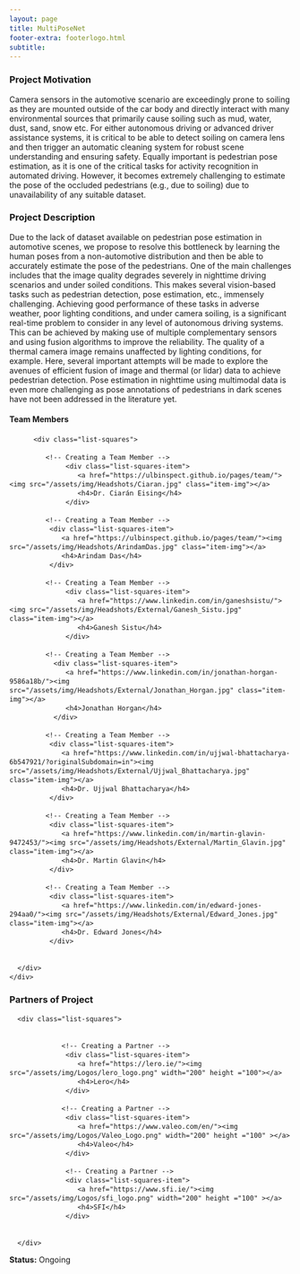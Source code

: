 ```yaml
---
layout: page
title: MultiPoseNet 
footer-extra: footerlogo.html
subtitle: 
---
```


### Project Motivation
Camera sensors in the automotive scenario are exceedingly prone to soiling as they are mounted outside of the car body and directly interact with many environmental sources that primarily cause soiling such as mud, water, dust, sand, snow etc. For either autonomous driving or advanced driver assistance systems, it is critical to be able to detect soiling on camera lens and then trigger an automatic cleaning system for robust scene understanding and ensuring safety. Equally important is pedestrian pose estimation, as it is one of the critical tasks for activity recognition in automated driving. However, it becomes extremely challenging to estimate the pose of the occluded pedestrians (e.g., due to soiling) due to unavailability of any suitable dataset. 

### Project Description
Due to the lack of dataset available on pedestrian pose estimation in automotive scenes, we propose to resolve this bottleneck by learning the human poses from a non-automotive distribution and then be able to accurately estimate the pose of the pedestrians. One of the main challenges includes that the image quality degrades severely in nighttime driving scenarios and under soiled conditions. This makes several vision-based tasks such as pedestrian detection, pose estimation, etc., immensely challenging. Achieving good performance of these tasks in adverse weather, poor lighting conditions, and under camera soiling, is a significant real-time problem to consider in any level of autonomous driving systems. This can be achieved by making use of multiple complementary sensors and using fusion algorithms to improve the reliability. The quality of a thermal camera image remains unaffected by lighting conditions, for example. Here, several important attempts will be made to explore the avenues of efficient fusion of image and thermal (or lidar) data to achieve pedestrian detection. Pose estimation in nighttime using multimodal data is even more challenging as pose annotations of pedestrians in dark scenes have not been addressed in the literature yet. 


#### Team Members 


<div class="container-fluid">
   
   <div class="row">
                 
          <div class="list-squares">
                                
             <!-- Creating a Team Member -->
                  <div class="list-squares-item">
                     <a href="https://ulbinspect.github.io/pages/team/"><img src="/assets/img/Headshots/Ciaran.jpg" class="item-img"></a>
                     <h4>Dr. Ciarán Eising</h4>
                  </div>
                  
             <!-- Creating a Team Member -->
              <div class="list-squares-item">
                 <a href="https://ulbinspect.github.io/pages/team/"><img src="/assets/img/Headshots/ArindamDas.jpg" class="item-img"></a>
                 <h4>Arindam Das</h4>
              </div>
        
             <!-- Creating a Team Member -->
                  <div class="list-squares-item">
                     <a href="https://www.linkedin.com/in/ganeshsistu/"><img src="/assets/img/Headshots/External/Ganesh_Sistu.jpg" class="item-img"></a>
                     <h4>Ganesh Sistu</h4>
                  </div> 
 
             <!-- Creating a Team Member -->
               <div class="list-squares-item">
                  <a href="https://www.linkedin.com/in/jonathan-horgan-9586a18b/"><img src="/assets/img/Headshots/External/Jonathan_Horgan.jpg" class="item-img"></a>
                  <h4>Jonathan Horgan</h4>
               </div>
               
             <!-- Creating a Team Member -->
              <div class="list-squares-item">
                 <a href="https://www.linkedin.com/in/ujjwal-bhattacharya-6b547921/?originalSubdomain=in"><img src="/assets/img/Headshots/External/Ujjwal_Bhattacharya.jpg" class="item-img"></a>
                 <h4>Dr. Ujjwal Bhattacharya</h4>
              </div>
 
             <!-- Creating a Team Member -->
              <div class="list-squares-item">
                 <a href="https://www.linkedin.com/in/martin-glavin-9472453/"><img src="/assets/img/Headshots/External/Martin_Glavin.jpg" class="item-img"></a>
                 <h4>Dr. Martin Glavin</h4>
              </div>
              
             <!-- Creating a Team Member -->
              <div class="list-squares-item">
                 <a href="https://www.linkedin.com/in/edward-jones-294aa0/"><img src="/assets/img/Headshots/External/Edward_Jones.jpg" class="item-img"></a>
                 <h4>Dr. Edward Jones</h4>
              </div>              
              
              
      </div>
    </div>
</div>

### Partners of Project


<div class="container-fluid">
   
   <div class="row">
      
      <div class="list-squares">
                 
   
                 <!-- Creating a Partner -->
                  <div class="list-squares-item">
                     <a href="https://lero.ie/"><img src="/assets/img/Logos/lero_logo.png" width="200" height ="100"></a>
                     <h4>Lero</h4>
                  </div>
         
                 <!-- Creating a Partner -->
                  <div class="list-squares-item">
                     <a href="https://www.valeo.com/en/"><img src="/assets/img/Logos/Valeo_Logo.png" width="200" height ="100" ></a>
                     <h4>Valeo</h4>
                  </div>
         
                  <!-- Creating a Partner -->
                  <div class="list-squares-item">
                     <a href="https://www.sfi.ie/"><img src="/assets/img/Logos/sfi_logo.png" width="200" height ="100" ></a>
                     <h4>SFI</h4>
                  </div>
                        
                  
      </div>
  </div>
</div>

**Status:** Ongoing
